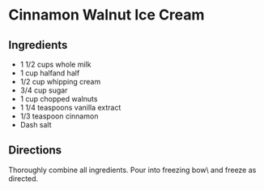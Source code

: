 # Cinnamon Walnut Ice Cream

## Ingredients
 * 1 1/2 cups whole milk
 * 1 cup halfand half
 * 1/2 cup whipping cream
 * 3/4 cup sugar
 * 1 cup chopped walnuts
 * 1 1/4 teaspoons vanilla extract
 * 1/3 teaspoon cinnamon
 * Dash salt

## Directions
Thoroughly combine all ingredients. Pour into freezing bow\ and
freeze as directed.
